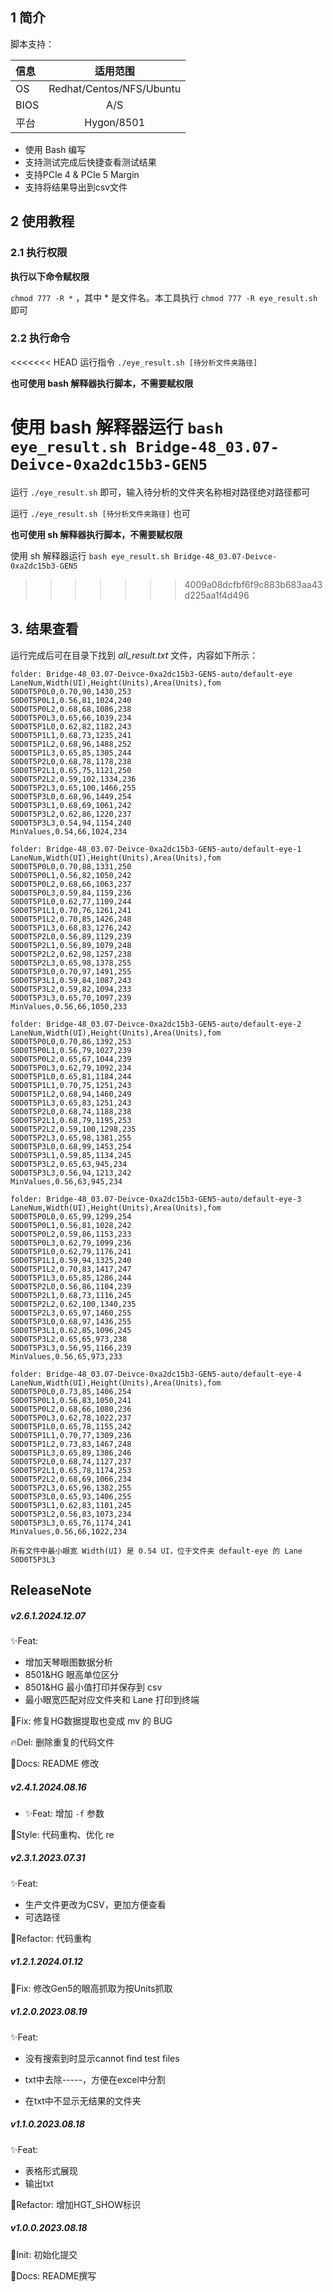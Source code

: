 ## 1  简介

脚本支持：

| 信息 |     适用范围      |
| :--- | :---------------: |
| OS   | Redhat/Centos/NFS/Ubuntu |
| BIOS |        A/S        |
| 平台 |       Hygon/8501       |

- 使用 Bash 编写
- 支持测试完成后快捷查看测试结果
- 支持PCIe 4 & PCIe 5 Margin
- 支持将结果导出到csv文件

## 2 使用教程

### 2.1 执行权限

**执行以下命令赋权限**

`chmod 777 -R *` ，其中 * 是文件名。本工具执行 `chmod 777 -R eye_result.sh` 即可

### 2.2 执行命令

<<<<<<< HEAD
运行指令 `./eye_result.sh [待分析文件夹路径]` 

**也可使用 bash 解释器执行脚本，不需要赋权限**

使用 bash 解释器运行 `bash eye_result.sh Bridge-48_03.07-Deivce-0xa2dc15b3-GEN5`
=======
运行 `./eye_result.sh` 即可，输入待分析的文件夹名称相对路径绝对路径都可

运行 `./eye_result.sh [待分析文件夹路径]` 也可

**也可使用 sh 解释器执行脚本，不需要赋权限**

使用 sh 解释器运行 `bash eye_result.sh Bridge-48_03.07-Deivce-0xa2dc15b3-GEN5`
>>>>>>> 4009a08dcfbf6f9c883b683aa43d225aa1f4d496

## 3. 结果查看

运行完成后可在目录下找到 *all_result.txt* 文件，内容如下所示：

```log
folder: Bridge-48_03.07-Deivce-0xa2dc15b3-GEN5-auto/default-eye
LaneNum,Width(UI),Height(Units),Area(Units),fom
S0D0T5P0L0,0.70,90,1430,253
S0D0T5P0L1,0.56,81,1024,240
S0D0T5P0L2,0.68,68,1086,238
S0D0T5P0L3,0.65,66,1039,234
S0D0T5P1L0,0.62,82,1182,243
S0D0T5P1L1,0.68,73,1235,241
S0D0T5P1L2,0.68,96,1488,252
S0D0T5P1L3,0.65,85,1305,244
S0D0T5P2L0,0.68,78,1178,238
S0D0T5P2L1,0.65,75,1121,250
S0D0T5P2L2,0.59,102,1334,236
S0D0T5P2L3,0.65,100,1466,255
S0D0T5P3L0,0.68,96,1449,254
S0D0T5P3L1,0.68,69,1061,242
S0D0T5P3L2,0.62,86,1220,237
S0D0T5P3L3,0.54,94,1154,240
MinValues,0.54,66,1024,234

folder: Bridge-48_03.07-Deivce-0xa2dc15b3-GEN5-auto/default-eye-1
LaneNum,Width(UI),Height(Units),Area(Units),fom
S0D0T5P0L0,0.70,88,1331,250
S0D0T5P0L1,0.56,82,1050,242
S0D0T5P0L2,0.68,66,1063,237
S0D0T5P0L3,0.59,84,1159,236
S0D0T5P1L0,0.62,77,1109,244
S0D0T5P1L1,0.70,76,1261,241
S0D0T5P1L2,0.70,85,1426,248
S0D0T5P1L3,0.68,83,1276,242
S0D0T5P2L0,0.56,89,1129,239
S0D0T5P2L1,0.56,89,1079,248
S0D0T5P2L2,0.62,98,1257,238
S0D0T5P2L3,0.65,98,1378,255
S0D0T5P3L0,0.70,97,1491,255
S0D0T5P3L1,0.59,84,1087,243
S0D0T5P3L2,0.59,82,1094,233
S0D0T5P3L3,0.65,70,1097,239
MinValues,0.56,66,1050,233

folder: Bridge-48_03.07-Deivce-0xa2dc15b3-GEN5-auto/default-eye-2
LaneNum,Width(UI),Height(Units),Area(Units),fom
S0D0T5P0L0,0.70,86,1392,253
S0D0T5P0L1,0.56,79,1027,239
S0D0T5P0L2,0.65,67,1044,239
S0D0T5P0L3,0.62,79,1092,234
S0D0T5P1L0,0.65,81,1184,244
S0D0T5P1L1,0.70,75,1251,243
S0D0T5P1L2,0.68,94,1460,249
S0D0T5P1L3,0.65,83,1251,243
S0D0T5P2L0,0.68,74,1188,238
S0D0T5P2L1,0.68,79,1195,253
S0D0T5P2L2,0.59,100,1298,235
S0D0T5P2L3,0.65,98,1381,255
S0D0T5P3L0,0.68,99,1453,254
S0D0T5P3L1,0.59,85,1134,245
S0D0T5P3L2,0.65,63,945,234
S0D0T5P3L3,0.56,94,1213,242
MinValues,0.56,63,945,234

folder: Bridge-48_03.07-Deivce-0xa2dc15b3-GEN5-auto/default-eye-3
LaneNum,Width(UI),Height(Units),Area(Units),fom
S0D0T5P0L0,0.65,99,1299,254
S0D0T5P0L1,0.56,81,1028,242
S0D0T5P0L2,0.59,86,1153,233
S0D0T5P0L3,0.62,79,1099,236
S0D0T5P1L0,0.62,79,1176,241
S0D0T5P1L1,0.59,94,1325,240
S0D0T5P1L2,0.70,83,1417,247
S0D0T5P1L3,0.65,85,1286,244
S0D0T5P2L0,0.56,86,1104,239
S0D0T5P2L1,0.68,73,1116,245
S0D0T5P2L2,0.62,100,1340,235
S0D0T5P2L3,0.65,97,1460,255
S0D0T5P3L0,0.68,97,1436,255
S0D0T5P3L1,0.62,85,1096,245
S0D0T5P3L2,0.65,65,973,238
S0D0T5P3L3,0.56,95,1166,239
MinValues,0.56,65,973,233

folder: Bridge-48_03.07-Deivce-0xa2dc15b3-GEN5-auto/default-eye-4
LaneNum,Width(UI),Height(Units),Area(Units),fom
S0D0T5P0L0,0.73,85,1406,254
S0D0T5P0L1,0.56,83,1050,241
S0D0T5P0L2,0.68,66,1080,236
S0D0T5P0L3,0.62,78,1022,237
S0D0T5P1L0,0.65,78,1155,242
S0D0T5P1L1,0.70,77,1309,236
S0D0T5P1L2,0.73,83,1467,248
S0D0T5P1L3,0.65,89,1386,246
S0D0T5P2L0,0.68,74,1127,237
S0D0T5P2L1,0.65,78,1174,253
S0D0T5P2L2,0.68,69,1066,234
S0D0T5P2L3,0.65,96,1382,255
S0D0T5P3L0,0.65,93,1406,255
S0D0T5P3L1,0.62,83,1101,245
S0D0T5P3L2,0.56,83,1073,234
S0D0T5P3L3,0.65,76,1174,241
MinValues,0.56,66,1022,234

所有文件中最小眼宽 Width(UI) 是 0.54 UI，位于文件夹 default-eye 的 Lane S0D0T5P3L3
```


## ReleaseNote
##### v2.6.1.2024.12.07

✨Feat: 
- 增加天琴眼图数据分析
- 8501&HG 眼高单位区分
- 8501&HG 最小值打印并保存到 csv
- 最小眼宽匹配对应文件夹和 Lane 打印到终端

🐛Fix: 修复HG数据提取也变成 mv 的 BUG

🔥Del: 删除重复的代码文件

📝Docs: README 修改

##### v2.4.1.2024.08.16

- ✨Feat: 增加 `-f` 参数

💄Style: 代码重构、优化 re

##### v2.3.1.2023.07.31

✨Feat: 

- 生产文件更改为CSV，更加方便查看
- 可选路径

🎨Refactor: 代码重构

##### v1.2.1.2024.01.12

🐛Fix: 修改Gen5的眼高抓取为按Units抓取

##### v1.2.0.2023.08.19

✨Feat: 

- 没有搜索到时显示cannot find test files

- txt中去除-----，方便在excel中分割
- 在txt中不显示无结果的文件夹

##### v1.1.0.2023.08.18

✨Feat: 

- 表格形式展现
- 输出txt

🎨Refactor: 增加HGT_SHOW标识

##### v1.0.0.2023.08.18

🎉Init: 初始化提交

📝Docs: README撰写